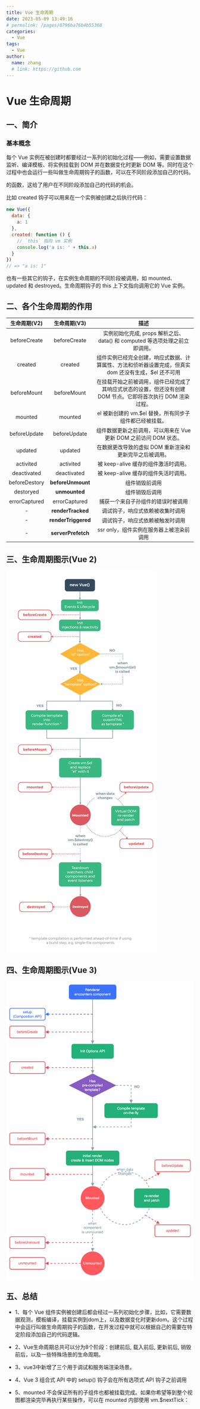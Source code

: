 ```yaml
---
title: Vue 生命周期
date: 2023-05-09 13:49:16
# permalink: /pages/0796ba76b4b55368
categories:
  - Vue
tags:
  - Vue
author:
  name: zhang
  # link: https://github.com
---
```


> 

# Vue 生命周期

## 一、简介

### 基本概念
每个 Vue 实例在被创建时都要经过一系列的初始化过程——例如，需要设置数据监听、编译模板、将实例挂载到 DOM 并在数据变化时更新 DOM 等。同时在这个过程中也会运行一些叫做生命周期钩子的函数，可以在不同阶段添加自己的代码。

的函数，这给了用户在不同阶段添加自己的代码的机会。

比如 created 钩子可以用来在一个实例被创建之后执行代码：
```js
new Vue({
  data: {
    a: 1
  },
  created: function () {
    // `this` 指向 vm 实例
    console.log('a is: ' + this.a)
  }
})
// => "a is: 1"
```
也有一些其它的钩子，在实例生命周期的不同阶段被调用，如 mounted、updated 和 destroyed。生命周期钩子的 this 上下文指向调用它的 Vue 实例。


## 二、各个生命周期的作用
	
|  生命周期(V2)  |  生命周期(V3)  |  描述  |
| :----: | :----: | :----: |
| beforeCreate |  beforeCreate  | 实例初始化完成, props 解析之后、data() 和 computed 等选项处理之前立即调用。 |
| created |  created  | 组件实例已经完全创建，响应式数据、计算属性、方法和侦听器设置完成，但真实 dom 还没有生成，$el 还不可用 |
| beforeMount |  beforeMount  | 在挂载开始之前被调用，组件已经完成了其响应式状态的设置，但还没有创建 DOM 节点。它即将首次执行 DOM 渲染过程。 |
| mounted |  mounted  | el 被新创建的 vm.$el 替换，所有同步子组件都已经被挂载。 |
| beforeUpdate |  beforeUpdate  | 组件数据更新之前调用，可以用来在 Vue 更新 DOM 之前访问 DOM 状态。 |
| updated |  updated  | 在数据更改导致的虚拟 DOM 重新渲染和更新完毕之后被调用。 |
| activited |  activited  | 被 keep-alive 缓存的组件激活时调用。 |
| deactivated |  deactivated  | 被 keep-alive 缓存的组件失活时调用。 |
| beforeDestory |  **beforeUnmount**  | 组件销毁前调用 |
| destoryed |  **unmounted**  | 组件销毁后调用 |
| errorCaptured |  errorCaptured  | 捕获一个来自子孙组件的错误时被调用 |
| - |  **renderTracked**  |  调试钩子，响应式依赖被收集时调用 |
| - |  **renderTriggered** |   调试钩子，响应式依赖被触发时调用 |
| - |  **serverPrefetch** |   ssr only，组件实例在服务器上被渲染前调用 |


## 三、生命周期图示(Vue 2)

![生命周期](../../../docs/.vuepress/public/01.WEB/Vue/lifecycle.png)

## 四、生命周期图示(Vue 3)

![生命周期](../../../docs/.vuepress/public/01.WEB/Vue/lifecycle-vue3.png)


## 五、总结

* 1、每个 Vue 组件实例被创建后都会经过一系列初始化步骤，比如，它需要数据观测，模板编译，挂载实例到dom上，以及数据变化时更新dom。这个过程中会运行叫做生命周期钩子的函数，在开发过程中就可以根据自己的需要在特定阶段添加自己的代码逻辑。

* 2、Vue生命周期总共可以分为8个阶段：创建前后, 载入前后, 更新前后, 销毁前后，以及一些特殊场景的生命周期。

* 3、vue3中新增了三个用于调试和服务端渲染场景。

* 4、Vue 3 组合式 API 中的 setup() 钩子会在所有选项式 API 钩子之前调用

* 5、mounted 不会保证所有的子组件也都被挂载完成。如果你希望等到整个视图都渲染完毕再执行某些操作，可以在 mounted 内部使用 vm.$nextTick：
